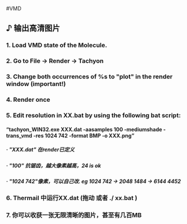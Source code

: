 #VMD

## ♪ 输出高清图片


###	1.	Load VMD state of the Molecule.

###	2.	Go to File -> Render -> Tachyon

###	3.	Change both occurrences of %s to "plot" in the render window (important!)

###	4.	Render once

###	5.	Edit resolution in XX.bat by using the following bat script:

####	“tachyon_WIN32.exe XXX.dat -aasamples 100 -mediumshade -trans_vmd -res 1024 742 -format BMP -o XXX.png”

#####	·	"XXX.dat" 在render已定义
#####	·	"100" 抗锯齿，越大像素越高，24 is ok
#####	·	"1024 742"像素，可以自己改. eg 1024 742 -> 2048 1484 -> 6144 4452

###	6.	Thermail 中运行XX.dat  (拖动 或者 ./ xx.bat )

### 7.	你可以收获一张无限清晰的图片，甚至有几百MB

